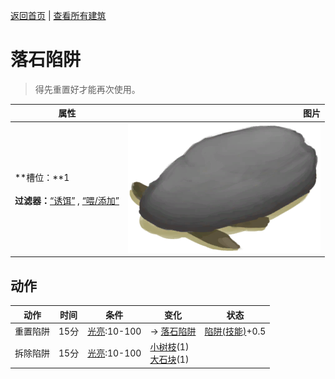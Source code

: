 [返回首页](index.md)   |  [查看所有建筑](building.md)
# 落石陷阱  
> 得先重置好才能再次使用。  
  
  属性  |   图片   
 ----  |  ----:   
 **槽位：**1<br><br>**过滤器：**[“诱饵”](tag_Bait.md) , [“喂/添加”](tag_Feed.md)  |  ![](Sprite/DeadfallTrapTriggered.png)   
  
## 动作  
动作  |  时间  |  条件  |  变化  |  状态  
----  |  ----  |  ----  |  ----  |  ----  
重置陷阱  |  15分  |  [光亮](Light.md):10-100  |  → [落石陷阱](DeadfallTrap.md)<br>  |  [陷阱(技能)](Skill_Trapping.md)+0.5  
拆除陷阱  |  15分  |  [光亮](Light.md):10-100  |  [小树枝](Sticks.md)(1)<br>[大石块](StoneHeavy.md)(1)  |    
